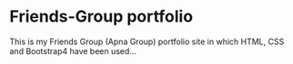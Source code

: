 # Friends-Group portfolio

This is my Friends Group (Apna Group) portfolio site in which HTML, CSS and Bootstrap4 have been used...
